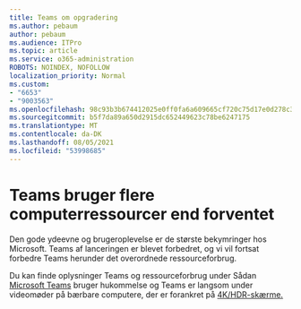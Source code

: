 ```yaml
---
title: Teams om opgradering
ms.author: pebaum
author: pebaum
ms.audience: ITPro
ms.topic: article
ms.service: o365-administration
ROBOTS: NOINDEX, NOFOLLOW
localization_priority: Normal
ms.custom:
- "6653"
- "9003563"
ms.openlocfilehash: 98c93b3b674412025e0ff0fa6a609665cf720c75d17e0d278c3abe123d5ec01c
ms.sourcegitcommit: b5f7da89a650d2915dc652449623c78be6247175
ms.translationtype: MT
ms.contentlocale: da-DK
ms.lasthandoff: 08/05/2021
ms.locfileid: "53998685"
---
```

# <a name="teams-is-using-more-computer-resources-than-expected"></a>Teams bruger flere computerressourcer end forventet

Den gode ydeevne og brugeroplevelse er de største bekymringer hos Microsoft. Teams af lanceringen er blevet forbedret, og vi vil fortsat forbedre Teams herunder det overordnede ressourceforbrug.  

Du kan finde oplysninger Teams og ressourceforbrug under Sådan [Microsoft Teams](https://docs.microsoft.com/microsoftteams/teams-memory-usage-perf) bruger hukommelse og Teams er langsom under videomøder på bærbare computere, der er forankret på [4K/HDR-skærme.](https://docs.microsoft.com/MicrosoftTeams/troubleshoot/known-issues/teams-slow-video-meetings-laptops-4k)
